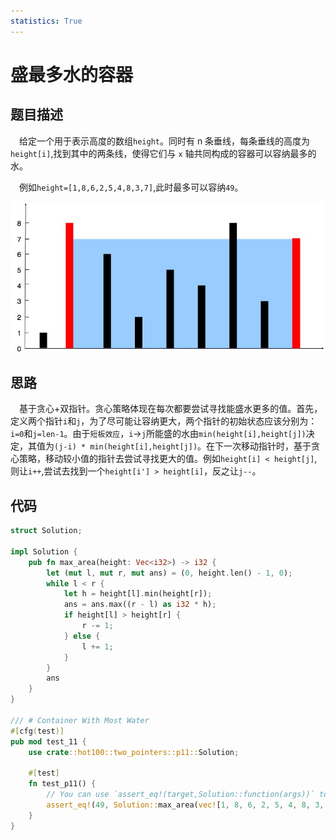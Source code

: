 ```yaml
---
statistics: True
---
```


# 盛最多水的容器

## 题目描述

&emsp;给定一个用于表示高度的数组`height`。同时有 n 条垂线，每条垂线的高度为`height[i]`,找到其中的两条线，使得它们与 `x` 轴共同构成的容器可以容纳最多的水。

&emsp;例如`height=[1,8,6,2,5,4,8,3,7]`,此时最多可以容纳`49`。

![alt text](images/container-with-most-water.png)

## 思路

&emsp;基于贪心+双指针。贪心策略体现在每次都要尝试寻找能盛水更多的值。首先，定义两个指针`i`和`j`，为了尽可能让容纳更大，两个指针的初始状态应该分别为：`i=0`和`j=len-1`。由于`短板效应`，`i`->`j`所能盛的水由`min(height[i],height[j])`决定，其值为`(j-i) * min(height[i],height[j])`。在下一次移动指针时，基于贪心策略，移动较小值的指针去尝试寻找更大的值。例如`height[i] < height[j]`,则让`i++`,尝试去找到一个`height[i'] > height[i]`，反之让`j--`。

## 代码

```rust
struct Solution;

impl Solution {
    pub fn max_area(height: Vec<i32>) -> i32 {
        let (mut l, mut r, mut ans) = (0, height.len() - 1, 0);
        while l < r {
            let h = height[l].min(height[r]);
            ans = ans.max((r - l) as i32 * h);
            if height[l] > height[r] {
                r -= 1;
            } else {
                l += 1;
            }
        }
        ans
    }
}

/// # Container With Most Water
#[cfg(test)]
pub mod test_11 {
    use crate::hot100::two_pointers::p11::Solution;

    #[test]
    fn test_p11() {
        // You can use `assert_eq!(target,Solution::function(args))` to call the function
        assert_eq!(49, Solution::max_area(vec![1, 8, 6, 2, 5, 4, 8, 3, 7]));
    }
}

```
